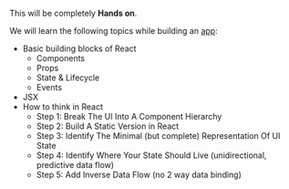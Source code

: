 This will be completely **Hands on**.

We will learn the following topics while building an [app](code/init/public/init.html):
- Basic building blocks of React
    - Components
    - Props
    - State & Lifecycle
    - Events
- JSX
- How to think in React
    - Step 1: Break The UI Into A Component Hierarchy
    - Step 2: Build A Static Version in React
    - Step 3: Identify The Minimal (but complete) Representation Of UI State
    - Step 4: Identify Where Your State Should Live (unidirectional, predictive data flow)
    - Step 5: Add Inverse Data Flow (no 2 way data binding)